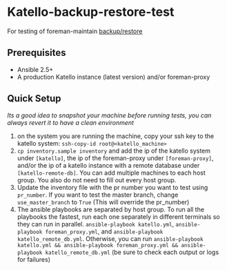 # Katello-backup-restore-test # 
For testing of foreman-maintain [backup/restore](https://github.com/theforeman/foreman_maintain)

## Prerequisites ##
- Ansible 2.5+
- A production Katello instance (latest version) and/or foreman-proxy

## Quick Setup ##
*Its a good idea to snapshot your machine before running tests, you can always revert it to have a clean environment*
1. on the system you are running the machine, copy your ssh key to the katello system: `ssh-copy-id root@<katello_machine>`
2. `cp inventory.sample inventory` and add the ip of the katello system under `[katello]`, the ip of the foreman-proxy under `[foreman-proxy]`, and/or the ip of a katello instance with a remote database under `[katello-remote-db]`. You can add multiple machines to each host group. You also do not need to fill out every host group.
3. Update the inventory file with the pr number you want to test using `pr_number`. If you want to test the master branch, change `use_master_branch` to `True` (This will override the pr_number)
4. The ansible playbooks are separated by host group. To run all the playbooks the fastest, run each one separately in different terminals so they can run in parallel. `ansible-playbook katello.yml`, `ansible-playbook foreman_proxy.yml`, and `ansible-playbook katello_remote_db.yml`. Otherwise, you can run `ansible-playbook katello.yml && ansible-playbook foreman_proxy.yml && ansible-playbook katello_remote_db.yml` (be sure to check each output or logs for failures)
